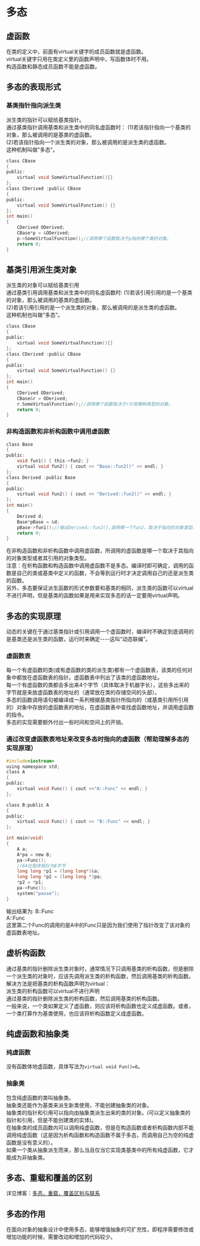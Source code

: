 # 多态
## 虚函数
在类的定义中，前面有virtual关键字的成员函数就是虚函数。  
virtual关键字只用在类定义里的函数声明中，写函数体时不用。  
构造函数和静态成员函数不能是虚函数。  
## 多态的表现形式
### 基类指针指向派生类
派生类的指针可以赋给基类指针。  
通过基类指针调用基类和派生类中的同名虚函数时：
(1)若该指针指向一个基类的对象，那么被调用的是基类的虚函数。  
(2)若该指针指向一个派生类的对象，那么被调用的是派生类的虚函数。  
这种机制叫做"多态"。  
```c
class CBase
{
public:
	virtual void SomeVirtualFunction(){}
};
class CDerived :public CBase
{
public:
	virtual void SomeVirtualFunction() {}
};
int main()
{
	CDerived ODerived;
	CBase*p = &ODerived;
	p->SomeVirtualFunction();//调用哪个函数取决于p指向哪个类的对象。
	return 0;
}
```
## 基类引用派生类对象
派生类的对象可以赋给基类引用  
通过基类引用调用基类和派生类中的同名虚函数时:
(1)若该引用引用的是一个基类的对象，那么被调用的基类的虚函数。  
(2)若该引用引用的是一个派生类的对象，那么被调用的是派生类的虚函数。  
这种机制也叫做“多态”。  
```c
class CBase
{
public:
	virtual void SomeVirtualFunction(){}
};
class CDerived :public CBase
{
public:
	virtual void SomeVirtualFunction() {}
};
int main()
{
    CDerived ODerived;
	CBase&r = ODerived;
	r.SomeVirtualFunction();//调用哪个函数取决于r引用哪种类型的对象。
	return 0;
}
```
### 非构造函数和非析构函数中调用虚函数
```c
class Base
{
public:
	void fun1() { this->fun2; }
	virtual void fun2() { cout << "Base::fun2()" << endl; }
};
class Derived :public Base
{
public:
	virtual void fun2() { cout << "Derived::fun2()" << endl; }
};
int main()
{
	Derived d;
	Base*pBase = &d;
	pBase->fun1();//输出Derived::fun2(),调用哪一个fun2，取决于指向的对象类型。
	return 0;
}
```
在非构造函数和非析构函数中调用虚函数，所调用的虚函数是哪一个取决于其指向的对象类型或者其引用的对象类型。  
注意：在析构函数和构造函数中调用虚函数不是多态。编译时即可确定，调用的函数是自己的类或基类中定义的函数，不会等到运行时才决定调用自己的还是派生类的函数。  
另外，多态要保证派生函数的形式参数要和基类的相同，派生类的函数可以virtual不进行声明，但是基类的函数如果是用来实现多态的话一定要用virtual声明。
## 多态的实现原理
动态的关键在于通过基类指针或引用调用一个虚函数时，编译时不确定到底调用的是基类还是派生类的函数，运行时来确定----这叫“动态联编”。  
### 虚函数表
每一个有虚函数的类(或有虚函数的类的派生类)都有一个虚函数表，该类的任何对象中都放在虚函数表的指针。虚函数表中列出了该类的虚函数地址。  
每一个有虚函数的类都会多出来4个字节（具体取决于机器字长），这些多出来的字节就是来放虚函数表的地址的（通常放在类的存储空间的头部）。  
多态的函数调用语句被编译成一系列根据基类指针所指向的（或基类引用所引用的）对象中存放的虚函数表的地址，在虚函数表中查找虚函数地址，并调用虚函数的指令。  
多态的实现需要额外付出一些时间和空间上的开销。  
### 通过改变虚函数表地址来改变多态时指向的虚函数（帮助理解多态的实现原理）  
```c
#include<iostream>
using namespace std;
class A
{
public:
	virtual void Func() { cout <<"A::Func" << endl; }
};

class B:public A
{
public:
	virtual void Func() { cout << "B::Func" << endl; }
};

int main(void)
{
	A a;
	A*pa = new B;
	pa->Func();
	//64位程序指针为8字节
	long long *p1 = (long long*)&a;
	long long *p2 = (long long *)pa;
	*p2 = *p1;
	pa->Func();
	system("pause");
}
```
输出结果为:
B::Func  
A::Func  
这里第二个Func的调用的是A中的Func只是因为我们使用了指针改变了该对象的虚函数表地址。  
## 虚析构函数
通过基类的指针删除派生类对象时，通常情况下只调用基类的析构函数，但是删除一个派生类的对象时，应该先调用派生类的析构函数，然后调用基类的析构函数。  
解决方法是把基类的析构函数声明为virtual：  
派生类的析构函数可以virtual不进行声明  
通过基类的指针删除派生类的析构函数，然后调用基类的析构函数。  
一般来说，一个类如果定义了虚函数，则应该将析构函数也定义成虚函数。或者，一个类打算作为基类使用，也应该将析构函数定义成虚函数。  
## 纯虚函数和抽象类
### 纯虚函数
没有函数体地虚函数，具体写法为`virtual void Fun()=0`。  
### 抽象类
包含纯虚函数的类叫抽象类。  
抽象类还能作为基类来派生新类使用，不能创建抽象类的对象。  
抽象类的指针和引用可以指向由抽象类派生出来的类的对象。(可以定义抽象类的指针和引用，但是不能创建类的实体)。    
在抽象类的成员函数内可以调用纯虚函数，但是在构造函数或者析构函数内部不能调用纯虚函数（这是因为析构函数和构造函数不属于多态，而调用自己为空的纯虚函数是没有意义的）。  
如果一个类从抽象派生而来，那么当且仅当它实现类基类中的所有纯虚函数，它才能成为非抽象类。  

## 多态、重载和覆盖的区别
详见博客：[多态，重载，覆盖区别与联系](https://blog.csdn.net/yqning123/article/details/82872975
)
## 多态的作用
在面向对象的抽象设计中使用多态，能够增强抽象的可扩充性，即程序需要修改或增加功能的时候，需要改动和增加的代码较少。